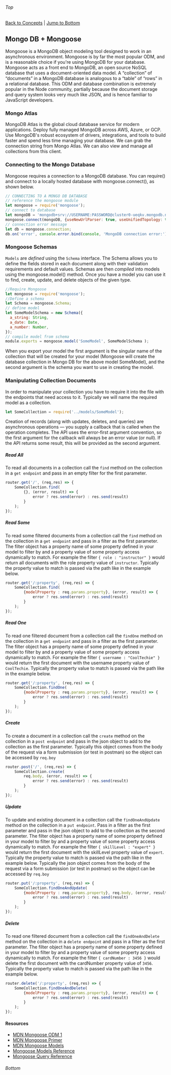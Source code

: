 ###### Top
[Back to Concepts](README.md) | [Jump to Bottom](#Bottom) 
## Mongo DB + Mongoose
Mongoose is a MongoDB object modeling tool designed to work in an asynchronous environment. Mongoose is by far the most popular ODM, and is a reasonable choice if you're using MongoDB for your database. Mongoose acts as a front end to MongoDB, an open source NoSQL database that uses a document-oriented data model. A “collection” of “documents” in a MongoDB database is analogous to a “table” of “rows” in a relational database.
This ODM and database combination is extremely popular in the Node community, partially because the document storage and query system looks very much like JSON, and is hence familiar to JavaScript developers.
### Mongo Atlas
MongoDB Atlas is the global cloud database service for modern applications. Deploy fully managed MongoDB across AWS, Azure, or GCP. Use MongoDB's robust ecosystem of drivers, integrations, and tools to build faster and spend less time managing your database. We can grab the connection string from Mongo Atlas. We can also view and manage all collections from this client.
### Connecting to the Mongo Database
Mongoose requires a connection to a MongoDB database. You can require() and connect to a locally hosted database with mongoose.connect(), as shown below.
```JavaScript
// CONNECTING TO A MONGO DB DATABASE
// reference the mongoose module 
let mongoose = require('mongoose');
// connect to database
let mongoDB = 'mongodb+srv://USERNAME:PASSWORD@cluster0-ueqkv.mongodb.net/DATABASE_NAME?retryWrites=true&w=majority'
mongoose.connect(mongoDB, {useNewUrlParser: true, useUnifiedTopology: true, useFindAndModify: false});
// connection error message
let db = mongoose.connection;
db.on('error', console.error.bind(console, 'MongoDB connection error:'));
```
### Mongoose Schemas
`Models` are *defined* using the `Schema` interface. The Schema allows you to define the fields stored in each document along with their validation requirements and default values. 
Schemas are then *compiled* into models using the mongoose.model() method. Once you have a model you can use it to find, create, update, and delete objects of the given type.
```JavaScript
//Require Mongoose
let mongoose = require('mongoose');
//Define a schema
let Schema = mongoose.Schema;
// define model
let SomeModelSchema = new Schema({
  a_string: String,
  a_date: Date,
  a_number: Number,
});
// compile model from schema
module.exports = mongoose.model('SomeModel', SomeModelSchema );
```
When you export your model the first argument is the singular name of the collection that will be created for your model (Mongoose will create the database collection in Mongo DB for the above model SomeModel), and the second argument is the schema you want to use in creating the model.
### Manipulating Collection Documents
In order to manipulate your collection you have to require it into the file with the endpoints that need access to it. Typically we will name the required model as a collection.
```JavaScript
let SomeCollection = require('../models/SomeModel');
```
Creation of records (along with updates, deletes, and queries) are asynchronous operations — you supply a callback that is called when the operation completes. The API uses the error-first argument convention, so the first argument for the callback will always be an error value (or null). If the API returns some result, this will be provided as the second argument.
##### Read All
To read all documents in a collection call the `find` method on the collection in a `get endpoint` and pass in an empty filter for the first parameter.
```JavaScript
router.get('/', (req,res) => {
    SomeCollection.find(
        {}, (error, result) => {
            error ? res.send(error) : res.send(result)
        }
    );
});
```
##### Read Some
To read some filtered documents from a collection call the `find` method on the collection in a `get endpoint` and pass in a filter as the first parameter. The filter object has a property name of some property defined in your model to filter by and a property value of some property access dynamically to match. For example the filter `{ role : "instructor" }` would return all documents with the role property value of `instructor`. Typically the property value to match is passed via the path like in the example below.
```JavaScript
router.get('/:property', (req,res) => {
    SomeCollection.find(
        {modelProperty : req.params.property}, (error, result) => {
            error ? res.send(error) : res.send(result)
        }
    );
});
```
##### Read One
To read one filtered document from a collection call the `findOne` method on the collection in a `get endpoint` and pass in a filter as the first parameter. The filter object has a property name of some property defined in your model to filter by and a property value of some property access dynamically to match. For example the filter `{ username : "CoolTechie" }` would return the first document with the username property value of `CoolTechie`. Typically the property value to match is passed via the path like in the example below.
```JavaScript
router.get('/:property', (req,res) => {
    SomeCollection.findOne(
        {modelProperty : req.params.property}, (error, result) => {
            error ? res.send(error) : res.send(result)
        }
    );
});
```
##### Create
To create a document in a collection call the `create` method on the collection in a `post endpoint` and pass in the json object to add to the collection as the first parameter. Typically this object comes from the body of the request via a form submission (or test in postman) so the object can  be accessed by `req.boy`
```JavaScript
router.post('/', (req,res) => {
    SomeCollection.create(
        req.body, (error, result) => {
            error ? res.send(error) : res.send(result)
        }
    );
});
```
##### Update
To update and existing document in a collection call the `findOneAndUpdate` method on the collection in a `put endpoint`. Pass in a filter as the first parameter and pass in the json object to add to the collection as the second parameter. The filter object has a property name of some property defined in your model to filter by and a property value of some property access dynamically to match. For example the filter `{ skillLevel : "expert" }` would return the first document with the skillLevel property value of `expert`. Typically the property value to match is passed via the path like in the example below. Typically the json object comes from the body of the request via a form submission (or test in postman) so the object can  be accessed by `req.boy`
```JavaScript
router.put('/:property', (req,res) => {
    SomeCollection.findOneAndUpdate(
        {modelProperty : req.params.property}, req.body, (error, result) => {
            error ? res.send(error) : res.send(result)
        }
    );
});
```
##### Delete
To read one filtered document from a collection call the `findOneAndDelete` method on the collection in a `delete endpoint` and pass in a filter as the first parameter. The filter object has a property name of some property defined in your model to filter by and a property value of some property access dynamically to match. For example the filter `{ cardNumber : 3456 }` would delete the first document with the cardNumber property value of `3456`. Typically the property value to match is passed via the path like in the example below.
```JavaScript
router.delete('/:property', (req,res) => {
    SomeCollection.findOneAndDelete(
        {modelProperty : req.params.property}, (error, result) => {
            error ? res.send(error) : res.send(result)
        }
    );
});
```
#### Resources
- [MDN Mongoose ODM 1](https://developer.mozilla.org/en-US/docs/Learn/Server-side/Express_Nodejs/mongoose)
- [MDN Mongoose Primer](https://developer.mozilla.org/en-US/docs/Learn/Server-side/Express_Nodejs/mongoose#Mongoose_primer)
- [MDN Mongoose Models](https://developer.mozilla.org/en-US/docs/Learn/Server-side/Express_Nodejs/mongoose#Using_models)
- [Mongoose Models Reference](https://mongoosejs.com/docs/models.html)
- [Mongoose Query Reference](https://mongoosejs.com/docs/queries.html)

###### Bottom
